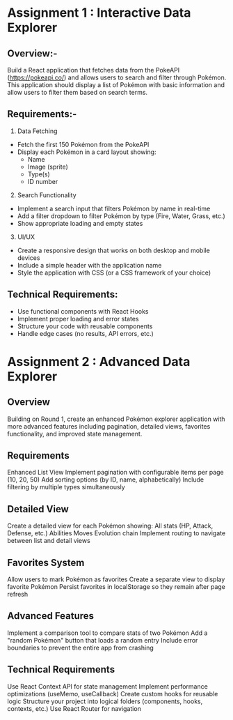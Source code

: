 # Assignment 1 : Interactive Data Explorer

## Overview:-  
Build a React application that fetches data from the PokeAPI (https://pokeapi.co/) and allows users to search and filter through Pokémon. This application should display a list of Pokémon with basic information and allow users to filter them based on search terms.

## Requirements:-  
1. Data Fetching
- Fetch the first 150 Pokémon from the PokeAPI
- Display each Pokémon in a card layout showing:
   - Name
   - Image (sprite)
   - Type(s)
   - ID number

2. Search Functionality  
- Implement a search input that filters Pokémon by name in real-time
- Add a filter dropdown to filter Pokémon by type (Fire, Water, Grass, etc.)
- Show appropriate loading and empty states

3. UI/UX  
- Create a responsive design that works on both desktop and mobile devices
- Include a simple header with the application name
- Style the application with CSS (or a CSS framework of your choice)


## Technical Requirements:  
- Use functional components with React Hooks
- Implement proper loading and error states
- Structure your code with reusable components
- Handle edge cases (no results, API errors, etc.)


# Assignment 2 : Advanced Data Explorer

## Overview
Building on Round 1, create an enhanced Pokémon explorer application with more advanced features including pagination, detailed views, favorites functionality, and improved state management.

## Requirements
Enhanced List View
Implement pagination with configurable items per page (10, 20, 50)
Add sorting options (by ID, name, alphabetically)
Include filtering by multiple types simultaneously


## Detailed View
Create a detailed view for each Pokémon showing:
All stats (HP, Attack, Defense, etc.)
Abilities
Moves
Evolution chain
Implement routing to navigate between list and detail views


## Favorites System
Allow users to mark Pokémon as favorites
Create a separate view to display favorite Pokémon
Persist favorites in localStorage so they remain after page refresh


## Advanced Features
Implement a comparison tool to compare stats of two Pokémon
Add a "random Pokémon" button that loads a random entry
Include error boundaries to prevent the entire app from crashing

## Technical Requirements
Use React Context API for state management
Implement performance optimizations (useMemo, useCallback)
Create custom hooks for reusable logic
Structure your project into logical folders (components, hooks, contexts, etc.)
Use React Router for navigation
